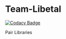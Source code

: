# Team-Libetal

[![Codacy Badge](https://api.codacy.com/project/badge/Grade/850964b375054feb930210e0e36fedf5)](https://app.codacy.com/gh/BuildForSDGCohort2/Team-Libetal?utm_source=github.com&utm_medium=referral&utm_content=BuildForSDGCohort2/Team-Libetal&utm_campaign=Badge_Grade_Settings)

Pair Libraries
